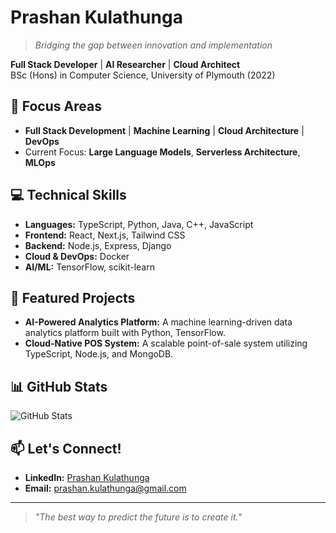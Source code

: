# Prashan Kulathunga
> *Bridging the gap between innovation and implementation*

**Full Stack Developer** | **AI Researcher** | **Cloud Architect**  
BSc (Hons) in Computer Science, University of Plymouth (2022)

## 🚀 Focus Areas
- **Full Stack Development** | **Machine Learning** | **Cloud Architecture** | **DevOps**  
- Current Focus: **Large Language Models**, **Serverless Architecture**, **MLOps**

## 💻 Technical Skills
- **Languages:** TypeScript, Python, Java, C++, JavaScript  
- **Frontend:** React, Next.js, Tailwind CSS  
- **Backend:** Node.js, Express, Django  
- **Cloud & DevOps:** Docker  
- **AI/ML:** TensorFlow, scikit-learn

## 🌟 Featured Projects
- **AI-Powered Analytics Platform:** A machine learning-driven data analytics platform built with Python, TensorFlow.
- **Cloud-Native POS System:** A scalable point-of-sale system utilizing TypeScript, Node.js, and MongoDB.

## 📊 GitHub Stats
![GitHub Stats](https://github-readme-stats.vercel.app/api?username=prashankulathunga&show_icons=true&theme=dark)

## 📫 Let's Connect!
- **LinkedIn:** [Prashan Kulathunga](https://www.linkedin.com/in/prashan-kulathunga-673421294/)  
- **Email:** [prashan.kulathunga@gmail.com](mailto:prashan.kulathunga@gmail.com) 

---

> *"The best way to predict the future is to create it."*
